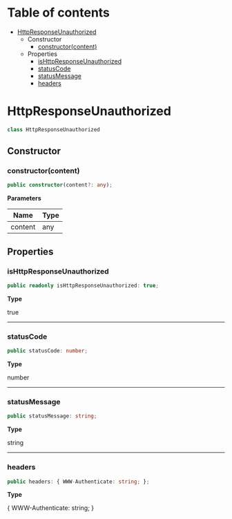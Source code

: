# Table of contents

* [HttpResponseUnauthorized][ClassDeclaration-14]
    * Constructor
        * [constructor(content)][Constructor-10]
    * Properties
        * [isHttpResponseUnauthorized][PropertyDeclaration-34]
        * [statusCode][PropertyDeclaration-35]
        * [statusMessage][PropertyDeclaration-36]
        * [headers][PropertyDeclaration-37]

# HttpResponseUnauthorized

```typescript
class HttpResponseUnauthorized
```
## Constructor

### constructor(content)

```typescript
public constructor(content?: any);
```

**Parameters**

| Name    | Type |
| ------- | ---- |
| content | any  |

## Properties

### isHttpResponseUnauthorized

```typescript
public readonly isHttpResponseUnauthorized: true;
```

**Type**

true

----------

### statusCode

```typescript
public statusCode: number;
```

**Type**

number

----------

### statusMessage

```typescript
public statusMessage: string;
```

**Type**

string

----------

### headers

```typescript
public headers: { WWW-Authenticate: string; };
```

**Type**

{ WWW-Authenticate: string; }

[ClassDeclaration-14]: httpresponseunauthorized.md#httpresponseunauthorized
[Constructor-10]: httpresponseunauthorized.md#constructorcontent
[PropertyDeclaration-34]: httpresponseunauthorized.md#ishttpresponseunauthorized
[PropertyDeclaration-35]: httpresponseunauthorized.md#statuscode
[PropertyDeclaration-36]: httpresponseunauthorized.md#statusmessage
[PropertyDeclaration-37]: httpresponseunauthorized.md#headers